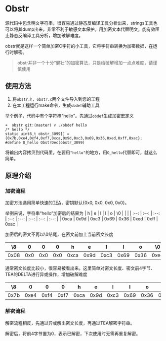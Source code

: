 # Obstr

源代码中包含明文字符串，很容易通过静态反编译工具分析出来，strings工具也可以将其dump出来，非常不利于敏感文本保护。用加密文本代替明文，能有效阻止静态反编译工具分析，增加破解难度。

obstr就是这样一个简单加密C字符的小工具，它将字符串转换为加密数据，在运行时解密。

> obstr并非一个十分“健壮”的加密算法，只是给破解增加一点点难度，请谨慎使用

## 使用方法

1. 将`obstr.h`，`obstr.c`两个文件导入到您的工程
2. 在本工程运行make命令，生成`obdef`辅助工具

举个例子，代码中有个字符串"hello"。先通过`obdef`生成加密宏定义
```
➜  obstr git:(master) ✗ ./obdef hello
/* hello */
static uint8_t obstr_3099[] = {0x7b,0xe4,0xf4,0xf7,0xca,0x9d,0xc3,0x69,0x36,0xed,0xff,0xac};
#define O_hello ObstrDec(obstr_3099)
```

将输出内容拷贝到代码里，在要用`"hello"`的地方，用`O_hello`代替即可，就这么简单。

## 原理介绍

### 加密流程

加密方法选用简单快速的[TEA](https://en.wikipedia.org/wiki/XTEA)，密钥默认{0x0, 0x0, 0x0, 0x0}。

举例来说，字符串“hello”加密后的结果为
|  h   |  e   |  l   |  l   |  o   |  \0  |      |      |
| :--: | :--: | :--: | :--: | :--: | :--: | :--: | :--: |
| 0xca | 0x9d | 0xc3 | 0x69 | 0x36 | 0xed | 0xff | 0xac |

加密后的密文不再以\0结尾，在密文前加上当前密文长度

|  \8  |  0   |  0   |  0   |  h   |  e   |  l   |  l   |  o   |  \0  |      |      |
| :--: | :--: | :--: | :--: | :--: | :--: | :--: | :--: | :--: | :--: | :--: | :--: |
| 0x08 | 0x0  | 0x0  | 0x0  | 0xca | 0x9d | 0xc3 | 0x69 | 0x36 | 0xed | 0xff | 0xac |

通常密文长度比较小，很容易被看出来。这里简单对密文长度、密文前4字节、TEA的DELTA进行异或操作，增加破解难度

|  \8  |  0   |  0   |  0   |  h   |  e   |  l   |  l   |  o   |  \0  |      |      |
| :--: | :--: | :--: | :--: | :--: | :--: | :--: | :--: | :--: | :--: | :--: | :--: |
| 0x7b | 0xe4 | 0xf4 | 0xf7 | 0xca | 0x9d | 0xc3 | 0x69 | 0x36 | 0xed | 0xff | 0xac |

### 解密流程

解密流程相反，先通过异或解出密文长度，再通过TEA解密字符串。

解密后，将前4字节置为0，表示已解密，下次使用时无需再重复解密。


